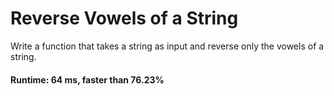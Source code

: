 # Reverse Vowels of a String

Write a function that takes a string as input and reverse only the vowels of a string.

#### Runtime: 64 ms, faster than 76.23% 
